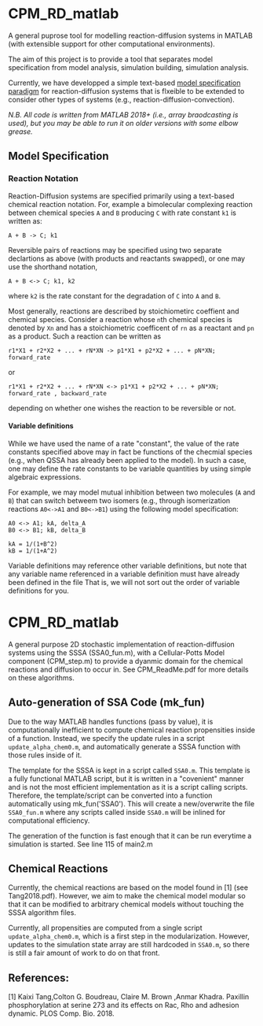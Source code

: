 # CPM_RD_matlab
A general puprose tool for modelling reaction-diffusion systems in MATLAB (with extensible support for other computational environments).

The aim of this project is to provide a tool that separates model specification from model analysis, simulation building, simulation analysis.

Currently, we have developped a simple text-based [model specification paradigm](#model-specification) for reaction-diffusion systems that is flxeible to be extended to consider other types of systems (e.g., reaction-diffusion-convection).  


*N.B. All code is written from MATLAB 2018+ (i.e., array braodcasting is used), but you may be able to run it on older versions with some elbow grease.*


## Model Specification
### Reaction Notation
Reaction-Diffusion systems are specified primarily using a text-based chemical reaction notation. For, example a bimolecular complexing reaction between chemical species `A` and `B` producing `C` with rate constant `k1` is written as:

```
A + B -> C; k1
```
Reversible pairs of reactions may be specified using two separate declartions as above (with products and reactants swapped), or one may use the shorthand notation,
```
A + B <-> C; k1, k2
```
where `k2` is the rate constant for the degradation of `C` into `A` and `B`.

Most generally, reactions are described by stoichiometirc coeffient and chemical species. Consider a reaction whose `n`th chemical species is denoted by `Xn` and has a stoichiometric coefficent of `rn` as a reactant and `pn` as a product. Such a reaction can be written as  
```
r1*X1 + r2*X2 + ... + rN*XN -> p1*X1 + p2*X2 + ... + pN*XN; forward_rate
```
or
```
r1*X1 + r2*X2 + ... + rN*XN <-> p1*X1 + p2*X2 + ... + pN*XN; forward_rate , backward_rate
```
depending on whether one wishes the reaction to be reversible or not.

#### Variable definitions
While we have used the name of a rate "constant", the value of the rate constants specified above may in fact be functions of the checmial species (e.g., when QSSA has already been applied to the model). In such a case, one may define the rate constants to be variable quantities by using simple algebraic expressions.

For example, we may model mutual inhibition between two molecules (`A` and `B`) that can switch betweem two isomers (e.g., through isomerization reactions `A0<->A1` and `B0<->B1`) using the following model specification:
```
A0 <-> A1; kA, delta_A
B0 <-> B1; kB, delta_B

kA = 1/(1+B^2)
kB = 1/(1+A^2)
```

Variable definitions may reference other variable definitions, but note that any variable name referenced in a variable definition must have already been defined in the file That is, we will not sort out the order of variable definitions for you.

# CPM_RD_matlab

A general purpose 2D stochastic implementation of reaction-diffusion systems using the SSSA (SSA0_fun.m), with a Cellular-Potts Model component (CPM_step.m) to provide a dyanmic domain for the chemical reactions and diffusion to occur in. See CPM_ReadMe.pdf for more details on these algorithms.



## Auto-generation of SSA Code (mk_fun)
Due to the way MATLAB handles functions (pass by value), it is computationally inefficient to compute chemical reaction propensities inside of a function. Instead, we specify the update rules in a script `update_alpha_chem0.m`, and automatically generate a SSSA function with those rules inside of it. 

The template for the SSSA is kept in a script called `SSA0.m`. This template is a fully functional MATLAB script, but it is written in a "covenient" manner and is not the most efficient implementation as it is a script calling scripts. Therefore, the template/script can be converted into a function automatically using mk_fun('SSA0'). This will create a new/overwrite the file `SSA0_fun.m` where any scripts called inside `SSA0.m` will be inlined for computational efficiency.

The generation of the function is fast enough that it can be run everytime a simulation is started. See line 115 of main2.m

## Chemical Reactions
Currently, the chemical reactions are based on the model found in [1] (see Tang2018.pdf). However, we aim to make the chemical model modular so that it can be modified to arbitrary chemical models without touching the SSSA algorithm files.

Currently, all propensities are computed from a single script `update_alpha_chem0.m`, which is a first step in the modularization. However, updates to the simulation state array are still hardcoded in `SSA0.m`, so there is still a fair amount of work to do on that front.




## References:


[1] Kaixi Tang,Colton G. Boudreau, Claire M. Brown ,Anmar Khadra. Paxillin phosphorylation at serine 273 and its effects on Rac, Rho and adhesion dynamic. PLOS Comp. Bio. 2018.

